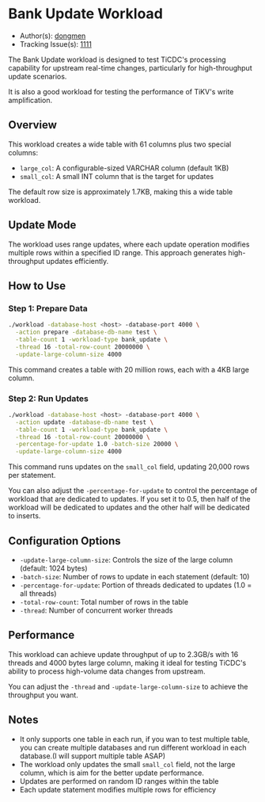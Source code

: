 # Bank Update Workload

- Author(s): [dongmen](https://github.com/asddongmen)
- Tracking Issue(s): [1111](https://github.com/pingcap/ticdc/issues/1111)

The Bank Update workload is designed to test TiCDC's processing capability for upstream real-time changes, particularly for high-throughput update scenarios.

It is also a good workload for testing the performance of TiKV's write amplification.

## Overview

This workload creates a wide table with 61 columns plus two special columns:

- `large_col`: A configurable-sized VARCHAR column (default 1KB)
- `small_col`: A small INT column that is the target for updates

The default row size is approximately 1.7KB, making this a wide table workload.

## Update Mode

The workload uses range updates, where each update operation modifies multiple rows within a specified ID range. This approach generates high-throughput updates efficiently.

## How to Use

### Step 1: Prepare Data

```bash
./workload -database-host <host> -database-port 4000 \
  -action prepare -database-db-name test \
  -table-count 1 -workload-type bank_update \
  -thread 16 -total-row-count 20000000 \
  -update-large-column-size 4000
```

This command creates a table with 20 million rows, each with a 4KB large column.

### Step 2: Run Updates

```bash
./workload -database-host <host> -database-port 4000 \
  -action update -database-db-name test \
  -table-count 1 -workload-type bank_update \
  -thread 16 -total-row-count 20000000 \
  -percentage-for-update 1.0 -batch-size 20000 \
  -update-large-column-size 4000
```

This command runs updates on the `small_col` field, updating 20,000 rows per statement.

You can also adjust the `-percentage-for-update` to control the percentage of workload that are dedicated to updates. If you set it to 0.5, then half of the workload will be dedicated to updates and the other half will be dedicated to inserts.

## Configuration Options

- `-update-large-column-size`: Controls the size of the large column (default: 1024 bytes)
- `-batch-size`: Number of rows to update in each statement (default: 10)
- `-percentage-for-update`: Portion of threads dedicated to updates (1.0 = all threads)
- `-total-row-count`: Total number of rows in the table
- `-thread`: Number of concurrent worker threads

## Performance

This workload can achieve update throughput of up to 2.3GB/s with 16 threads and 4000 bytes large column, making it ideal for testing TiCDC's ability to process high-volume data changes from upstream.

You can adjust the `-thread` and `-update-large-column-size` to achieve the throughput you want.

## Notes

- It only supports one table in each run, if you wan to test multiple table, you can create multiple databases and run different workload in each database.(I will support multiple table ASAP)
- The workload only updates the small `small_col` field, not the large column, which is aim for the better update performance.
- Updates are performed on random ID ranges within the table
- Each update statement modifies multiple rows for efficiency